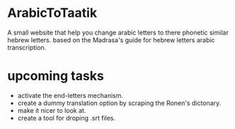 # ArabicToTaatik

A small website that help you change arabic letters to there phonetic similar hebrew letters.
based on the Madrasa's guide for hebrew letters arabic transcription.

# upcoming tasks
- activate the end-letters mechanism.
- create a dummy translation option by scraping the Ronen's dictonary.
- make it nicer to look at. 
- create a tool for droping .srt files.
